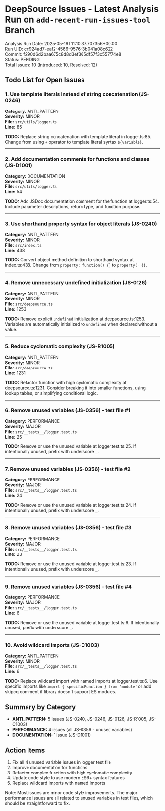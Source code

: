 # DeepSource Issues - Latest Analysis Run on `add-recent-run-issues-tool` Branch

Analysis Run Date: 2025-05-19T11:10:37.707356+00:00  
Run UID: cc924ad7-eaf2-4566-9576-3b041a08c622  
Commit: f290d6d2baa675c8d8d3ef365df57f3c557f74e8  
Status: PENDING  
Total Issues: 10 (Introduced: 10, Resolved: 12)

## Todo List for Open Issues

### 1. Use template literals instead of string concatenation (JS-0246)
**Category:** ANTI_PATTERN  
**Severity:** MINOR  
**File:** `src/utils/logger.ts`  
**Line:** 85  

**TODO:** Replace string concatenation with template literal in logger.ts:85. Change from using `+` operator to template literal syntax `${variable}`.

---

### 2. Add documentation comments for functions and classes (JS-D1001)
**Category:** DOCUMENTATION  
**Severity:** MINOR  
**File:** `src/utils/logger.ts`  
**Line:** 54  

**TODO:** Add JSDoc documentation comment for the function at logger.ts:54. Include parameter descriptions, return type, and function purpose.

---

### 3. Use shorthand property syntax for object literals (JS-0240)
**Category:** ANTI_PATTERN  
**Severity:** MINOR  
**File:** `src/index.ts`  
**Line:** 438  

**TODO:** Convert object method definition to shorthand syntax at index.ts:438. Change from `property: function() {}` to `property() {}`.

---

### 4. Remove unnecessary undefined initialization (JS-0126)
**Category:** ANTI_PATTERN  
**Severity:** MINOR  
**File:** `src/deepsource.ts`  
**Line:** 1253  

**TODO:** Remove explicit `undefined` initialization at deepsource.ts:1253. Variables are automatically initialized to `undefined` when declared without a value.

---

### 5. Reduce cyclomatic complexity (JS-R1005)
**Category:** ANTI_PATTERN  
**Severity:** MINOR  
**File:** `src/deepsource.ts`  
**Line:** 1231  

**TODO:** Refactor function with high cyclomatic complexity at deepsource.ts:1231. Consider breaking it into smaller functions, using lookup tables, or simplifying conditional logic.

---

### 6. Remove unused variables (JS-0356) - test file #1
**Category:** PERFORMANCE  
**Severity:** MAJOR  
**File:** `src/__tests__/logger.test.ts`  
**Line:** 25  

**TODO:** Remove or use the unused variable at logger.test.ts:25. If intentionally unused, prefix with underscore `_`.

---

### 7. Remove unused variables (JS-0356) - test file #2
**Category:** PERFORMANCE  
**Severity:** MAJOR  
**File:** `src/__tests__/logger.test.ts`  
**Line:** 24  

**TODO:** Remove or use the unused variable at logger.test.ts:24. If intentionally unused, prefix with underscore `_`.

---

### 8. Remove unused variables (JS-0356) - test file #3
**Category:** PERFORMANCE  
**Severity:** MAJOR  
**File:** `src/__tests__/logger.test.ts`  
**Line:** 23  

**TODO:** Remove or use the unused variable at logger.test.ts:23. If intentionally unused, prefix with underscore `_`.

---

### 9. Remove unused variables (JS-0356) - test file #4
**Category:** PERFORMANCE  
**Severity:** MAJOR  
**File:** `src/__tests__/logger.test.ts`  
**Line:** 6  

**TODO:** Remove or use the unused variable at logger.test.ts:6. If intentionally unused, prefix with underscore `_`.

---

### 10. Avoid wildcard imports (JS-C1003)
**Category:** ANTI_PATTERN  
**Severity:** MINOR  
**File:** `src/__tests__/logger.test.ts`  
**Line:** 6  

**TODO:** Replace wildcard import with named imports at logger.test.ts:6. Use specific imports like `import { specificFunction } from 'module'` or add skipcq comment if library doesn't support ES modules.

## Summary by Category

- **ANTI_PATTERN:** 5 issues (JS-0240, JS-0246, JS-0126, JS-R1005, JS-C1003)
- **PERFORMANCE:** 4 issues (all JS-0356 - unused variables)
- **DOCUMENTATION:** 1 issue (JS-D1001)

## Action Items

1. Fix all 4 unused variable issues in logger test file
2. Improve documentation for functions
3. Refactor complex function with high cyclomatic complexity
4. Update code style to use modern ES6+ syntax features
5. Replace wildcard imports with named imports

Note: Most issues are minor code style improvements. The major performance issues are all related to unused variables in test files, which should be straightforward to fix.